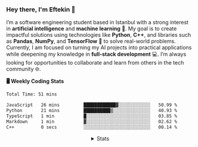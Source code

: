 <!-- About Me -->

### Hey there, I'm Eftekin 👋

<p align="left">
  I’m a software engineering student based in Istanbul with a strong interest in <strong>artificial intelligence</strong> and <strong>machine learning</strong> 🤖. My goal is to create impactful solutions using technologies like <strong>Python</strong>, <strong>C++</strong>, and libraries such as <strong>Pandas</strong>, <strong>NumPy</strong>, and <strong>TensorFlow</strong> 🧠 to solve real-world problems. Currently, I am focused on turning my AI projects into practical applications while deepening my knowledge in <strong>full-stack development</strong> 💻. I’m always looking for opportunities to collaborate and learn from others in the tech community 🌐.
</p>

**🖥️ Weekly Coding Stats**

<!--START_SECTION:waka-->

```txt
Total Time: 51 mins

JavaScript   26 mins         ████████████▓░░░░░░░░░░░░   50.99 %
Python       21 mins         ██████████▒░░░░░░░░░░░░░░   40.93 %
TypeScript   1 min           █░░░░░░░░░░░░░░░░░░░░░░░░   03.85 %
Markdown     1 min           ▓░░░░░░░░░░░░░░░░░░░░░░░░   02.62 %
C++          0 secs          ░░░░░░░░░░░░░░░░░░░░░░░░░   00.14 %
```

<!--END_SECTION:waka-->

<details align="center">
  <summary>Stats</summary>

  <!-- GitHub Stats -->
  <p align="center">
    <a href="#"><img src="https://github-readme-stats.vercel.app/api?username=eftekin&hide_title=true&hide_rank=true&show_icons=true&include_all_commits=true&count_private=true&disable_animations=false&locale=en&hide_border=true&order=1" height="130" alt="stats graph" /></a>
    <a href="#"><img src="https://github-readme-stats.vercel.app/api/top-langs?username=eftekin&locale=en&hide_title=false&layout=compact&hide=jupyter%20notebook&card_width=320&langs_count=4&hide_border=true&order=2" height="130" alt="languages graph" /></a>
    <a href="#"><img src="https://streak-stats.demolab.com?user=eftekin&locale=en&mode=daily&hide_border=true&border_radius=5&order=3" height="130" alt="streak graph" /></a>
  </p>

  <img src="https://komarev.com/ghpvc/?username=eftekin"/>
</details>
